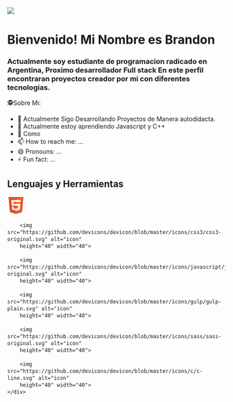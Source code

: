 <div class="contenedor" aling="center">
  <img src="https://media.giphy.com/media/zOvBKUUEERdNm/giphy.gif" width="300">
  <h1>Bienvenido! Mi Nombre es Brandon</h1>
  <h3>Actualmente soy estudiante de programacion radicado en Argentina, Proximo desarrollador Full stack
    En este perfil encontraran proyectos creador por mi con diferentes tecnologias.
  </h3>
</div>

🕵Sobre Mi:
- 🔭 Actualmente Sigo Desarrollando Proyectos de Manera autodidacta.
- 🌱 Actualmente estoy aprendiendo Javascript y C++
- 💬 Como 
- 📫 How to reach me: ...
- 😄 Pronouns: ...
- ⚡ Fun fact: ...

<div aling = "left">
    <h2>Lenguajes y Herramientas</h2>
    <div>
        <img src="https://github.com/devicons/devicon/blob/master/icons/html5/html5-original.svg" alt="icon" 
        height="40" width="40">

        <img src="https://github.com/devicons/devicon/blob/master/icons/css3/css3-original.svg" alt="icon" 
        height="40" width="40">

        <img src="https://github.com/devicons/devicon/blob/master/icons/javascript/javascript-original.svg" alt="icon" 
        height="40" width="40">

        <img src="https://github.com/devicons/devicon/blob/master/icons/gulp/gulp-plain.svg" alt="icon" 
        height="40" width="40">

        <img src="https://github.com/devicons/devicon/blob/master/icons/sass/sass-original.svg" alt="icon" 
        height="40" width="40">

        <img src="https://github.com/devicons/devicon/blob/master/icons/c/c-line.svg" alt="icon" 
        height="40" width="40">
    </div>
</div>
